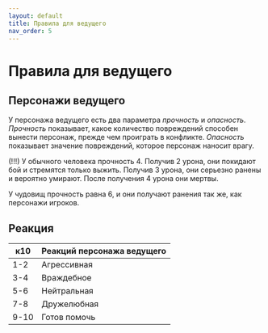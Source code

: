 ```yaml
---
layout: default
title: Правила для ведущего
nav_order: 5
---
```


# Правила для ведущего

## Персонажи ведущего

У персонажа ведущего есть два параметра *прочность* и *опасность*.
*Прочность* показывает, какое количество повреждений способен вынести персонаж, прежде чем проиграть в конфликте.
*Опасность* показывает значение повреждений, которое персонаж наносит врагу.

(!!!)
У обычного человека прочность 4. Получив 2 урона, они покидают бой и стремятся только выжить. Получив 3 урона, они серьезно ранены и вероятно умирают. После получения 4 урона они мертвы.

У чудовищ прочность равна 6, и они получают ранения так же, как персонажи игроков.

## Реакция

к10|Реакций персонажа ведущего
---|------
1-2|Агрессивная
3-4|Враждебное
5-6|Нейтральная
7-8|Дружелюбная
9-10|Готов помочь

